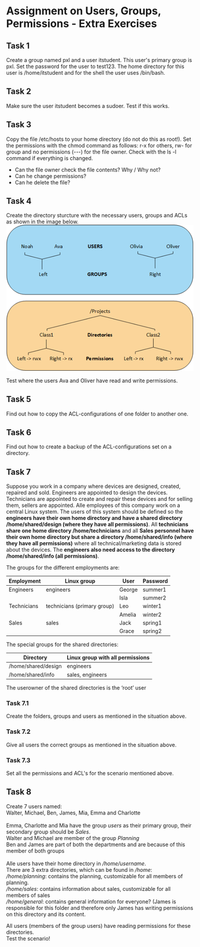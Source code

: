 # Assignment on Users, Groups, Permissions - Extra Exercises

## Task 1
Create a group named pxl and a user itstudent. This user's primary group is pxl. Set the password for the user to test123. The home directory for this user is /home/itstudent and for the shell the user uses /bin/bash.

## Task 2
Make sure the user itstudent becomes a sudoer. Test if this works. 

## Task 3
Copy the file /etc/hosts to your home directory (do not do this as root!). Set the permissions with the chmod command as follows: 
r-x for others, rw- for group and no permissions (---) for the file owner. Check with the ls -l command if everything is changed. 
- Can the file owner check the file contents? Why / Why not?
- Can he change permissions?
- Can he delete the file? 

## Task 4
Create the directory sturcture with the necessary users, groups and ACLs as shown in the image below.
![foldersecurity](../../../images/09/folderSecurity.PNG)
  
Test where the users Ava and Oliver have read and write permissions.

## Task 5
Find out how to copy the ACL-configurations of one folder to another one. 

## Task 6
Find out how to create a backup of the ACL-configurations set on a directory.
  
## Task 7

Suppose you work in a company where devices are designed, created, repaired and sold. Engineers are appointed to design the devices. Technicians are appointed to create and repair these devices and for selling them, sellers are appointed. Alle employees of this company work on a central Linux system. The users of this system should be defined so the __engineers have their own home directory and have a shared directory /home/shared/design (where they have all permissions)__. All __technicians share one home directory /home/technicians__ and all __Sales personnel have their own home directory but share a directory /home/shared/info (where they have all permissions)__ where all technical/marketing data is stored about the devices. The __engineers also need access to the directory /home/shared/info (all permissions)__. <br />
  
  
The groups for the different employments are:

| Employment | Linux group | User | Password |
| --- | --- | --- | --- |
| Engineers | engineers | George | summer1 |
| | | Isla | summer2 |
| Technicians | technicians (primary group) | Leo | winter1 |
| | | Amelia | winter2 |
| Sales | sales | Jack | spring1 |
| | | Grace | spring2 |


The special groups for the shared directories: <br />

| Directory | Linux group with all permissions | 
| --- | --- |
| /home/shared/design | engineers | 
| /home/shared/info | sales, engineers | 

The userowner of the shared directories is the ‘root’ user


### Task 7.1
Create the folders, groups and users as mentioned in the situation above. 

### Task 7.2
Give all users the correct groups as mentioned in the situation above.

### Task 7.3
Set all the permissions and ACL's for the scenario mentioned above.
  
    
    
## Task 8
Create 7 users named: <br />
Walter, Michael, Ben, James, Mia, Emma and Charlotte<br />
<br />
Emma, Charlotte and Mia have the group _users_ as their primary group, their secondary group should be _Sales_.<br />
Walter and Michael are member of the group _Planning_ <br />
Ben and James are part of both the departments and are because of this member of both groups<br />
<br />
Alle users have their home directory in _/home/username_.<br />
There are 3 extra directories, which can be found in _/home_:<br />
_/home/planning_: contains the planning, customizable for all members of planning. <br />
_/home/sales_: contains information about sales, customizable for all members of sales<br />
_/home/general_: contains general information for everyone? (James is responsible for this folder and therefore only James has writing permissions on this directory and its content. 

All users (members of the group users) have reading permissions for these directories.   
Test the scenario!
